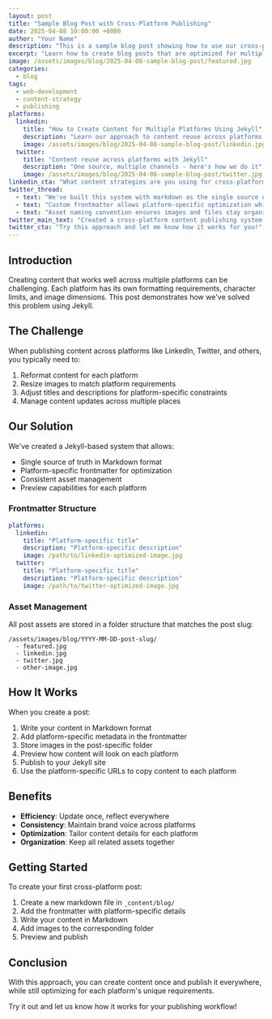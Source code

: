 ```yaml
---
layout: post
title: "Sample Blog Post with Cross-Platform Publishing"
date: 2025-04-08 10:00:00 +0000
author: "Your Name"
description: "This is a sample blog post showing how to use our cross-platform publishing features"
excerpt: "Learn how to create blog posts that are optimized for multiple social media platforms while maintaining a single source of truth."
image: /assets/images/blog/2025-04-08-sample-blog-post/featured.jpg
categories: 
  - blog
tags: 
  - web-development
  - content-strategy
  - publishing
platforms:
  linkedin:
    title: "How to Create Content for Multiple Platforms Using Jekyll"
    description: "Learn our approach to content reuse across platforms while maintaining a single source of truth"
    image: /assets/images/blog/2025-04-08-sample-blog-post/linkedin.jpg
  twitter:
    title: "Content reuse across platforms with Jekyll"
    description: "One source, multiple channels - here's how we do it"
    image: /assets/images/blog/2025-04-08-sample-blog-post/twitter.jpg
linkedin_cta: "What content strategies are you using for cross-platform publishing? Share your thoughts in the comments!"
twitter_thread:
  - text: "We've built this system with markdown as the single source of truth - all formatting is standardized"
  - text: "Custom frontmatter allows platform-specific optimization while keeping content consistent"
  - text: "Asset naming convention ensures images and files stay organized by post"
twitter_main_text: "Created a cross-platform content publishing system using Jekyll that allows posting to multiple channels from a single source of truth."
twitter_cta: "Try this approach and let me know how it works for you!"
---
```


## Introduction

Creating content that works well across multiple platforms can be challenging. Each platform has its own formatting requirements, character limits, and image dimensions. This post demonstrates how we've solved this problem using Jekyll.

## The Challenge

When publishing content across platforms like LinkedIn, Twitter, and others, you typically need to:

1. Reformat content for each platform
2. Resize images to match platform requirements  
3. Adjust titles and descriptions for platform-specific constraints
4. Manage content updates across multiple places

## Our Solution

We've created a Jekyll-based system that allows:

- Single source of truth in Markdown format
- Platform-specific frontmatter for optimization
- Consistent asset management
- Preview capabilities for each platform

### Frontmatter Structure

```yaml
platforms:
  linkedin:
    title: "Platform-specific title"
    description: "Platform-specific description"
    image: /path/to/linkedin-optimized-image.jpg
  twitter:
    title: "Platform-specific title"
    description: "Platform-specific description"
    image: /path/to/twitter-optimized-image.jpg
```

### Asset Management

All post assets are stored in a folder structure that matches the post slug:

```
/assets/images/blog/YYYY-MM-DD-post-slug/
  - featured.jpg
  - linkedin.jpg
  - twitter.jpg
  - other-image.jpg
```

## How It Works

When you create a post:

1. Write your content in Markdown format
2. Add platform-specific metadata in the frontmatter
3. Store images in the post-specific folder
4. Preview how content will look on each platform
5. Publish to your Jekyll site
6. Use the platform-specific URLs to copy content to each platform

## Benefits

- **Efficiency**: Update once, reflect everywhere
- **Consistency**: Maintain brand voice across platforms
- **Optimization**: Tailor content details for each platform
- **Organization**: Keep all related assets together

## Getting Started

To create your first cross-platform post:

1. Create a new markdown file in `_content/blog/`
2. Add the frontmatter with platform-specific details
3. Write your content in Markdown
4. Add images to the corresponding folder
5. Preview and publish

## Conclusion

With this approach, you can create content once and publish it everywhere, while still optimizing for each platform's unique requirements. 

Try it out and let us know how it works for your publishing workflow!